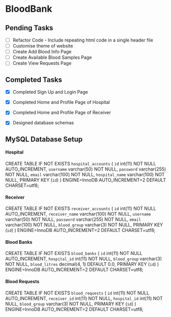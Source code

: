 # BloodBank

## Pending Tasks
- [ ] Refactor Code - Include repeating html code in a single header file
- [ ] Customise theme of website
- [ ] Create Add Blood Info Page
- [ ] Create Available Blood Samples Page
- [ ] Create View Requests Page

## Completed Tasks
- [X] Completed Sign Up and Login Page
- [X] Completed Home and Profile Page of Hospital
- [X] Completed Home and Profile Page of Receiver
- [X] Designed database schemas


## MySQL Database Setup

#### Hospital

CREATE TABLE IF NOT EXISTS `hospital_accounts` (
    `id` int(11) NOT NULL AUTO_INCREMENT,
    `username` varchar(50) NOT NULL,
    `password` varchar(255) NOT NULL,
    `email` varchar(100) NOT NULL,
    `hospital_name` varchar(100) NOT NULL,
    PRIMARY KEY (`id`)
) ENGINE=InnoDB AUTO_INCREMENT=2 DEFAULT CHARSET=utf8;

#### Receiver

CREATE TABLE IF NOT EXISTS `receiver_accounts` (
    `id` int(11) NOT NULL AUTO_INCREMENT,
    `receiver_name` varchar(100) NOT NULL,
    `username` varchar(50) NOT NULL,
    `password` varchar(255) NOT NULL,
    `email` varchar(100) NOT NULL,
    `blood_group` varchar(3) NOT NULL,
    PRIMARY KEY (`id`)
) ENGINE=InnoDB AUTO_INCREMENT=2 DEFAULT CHARSET=utf8;


#### Blood Banks

CREATE TABLE IF NOT EXISTS `blood_banks` (
    `id` int(11) NOT NULL AUTO_INCREMENT,
    `hospital_id` int(11) NOT NULL,
    <!-- `hospital_name` varchar(100) NOT NULL, -->
    `blood_group` varchar(3) NOT NULL,
    `blood_litres` decimal(4, 1) DEFAULT 0.0,
    PRIMARY KEY (`id`)
) ENGINE=InnoDB AUTO_INCREMENT=2 DEFAULT CHARSET=utf8;

#### Blood Requests

CREATE TABLE IF NOT EXISTS `blood_requests` (
    `id` int(11) NOT NULL AUTO_INCREMENT,
    `receiver_id` int(11) NOT NULL,
    `hospital_id` int(11) NOT NULL,
    `blood_group` varchar(3) NOT NULL,
    PRIMARY KEY (`id`)
) ENGINE=InnoDB AUTO_INCREMENT=2 DEFAULT CHARSET=utf8;